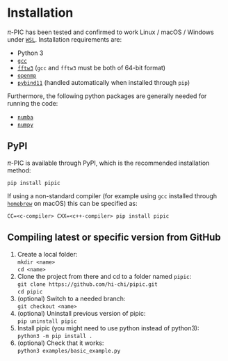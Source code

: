 # Installation

$\pi$-PIC has been tested and confirmed to work Linux / macOS / Windows under [`WSL`](learn.microsoft.com/windows/wsl/about). Installation requirements are:
- Python 3
- [`gcc`](https://gcc.gnu.org/)
- [`fftw3`](http://www.fftw.org/) (`gcc` and `fftw3` must be both of 64-bit format)
- [`openmp`](https://www.openmp.org/)
- [`pybind11`](https://github.com/pybind/pybind11) (handled automatically when installed through `pip`)

Furthermore, the following python packages are generally needed for running the code:
- [`numba`](https://numba.pydata.org/)
- [`numpy`](https://numpy.org/)

## PyPI
$\pi$-PIC is available through PyPI, which is the recommended installation method:
```
pip install pipic
```
If using a non-standard compiler (for example using `gcc` installed through [`homebrew`](https://brew.sh/) on macOS) this can be specified as:
```
CC=<c-compiler> CXX=<c++-compiler> pip install pipic
```
## Compiling latest or specific version from GitHub

1. Create a local folder:  
	`mkdir <name>`  
	`cd <name>`  
2. Clone the project from there and cd to a folder named `pipic`:  
	`git clone https://github.com/hi-chi/pipic.git`  
	`cd pipic`  
3. (optional) Switch to a needed branch:   
	`git checkout <name>`  
4. (optional) Uninstall previous version of pipic:  
	`pip uninstall pipic`
5. Install pipic (you might need to use python instead of python3):  
	`python3 -m pip install .`  
6. (optional) Check that it works:  
    `python3 examples/basic_example.py` 

<!---
## CMake
As an alternative, manual compilation is also available using `cmake`. This extends the above requirements to also include:
- [`CMake`](https://cmake.org/) 3.1 or higher

To compile:
- Clone the repository
    ```
    git clone https://github.com/hi-chi/pipic.git
    ```
- Go to `src` folder and fetch `pybind11`:
    ```
    cd pipic/src
    git clone https://github.com/pybind/pybind11
    ```
- Generate binary .so-file by running sequentially:
    ```
    cmake .
    make
    ```
- To use compilers other than default, set the `CC` and `CXX` environment variables prior to running `cmake`, or pass the compilers as arguments to `cmake` using the `-DCMAKE_C_COMPILER=` and `-DCMAKE_CXX_COMPILER=` flags.

To use $\pi$-PIC requires that both the `pipic/` subfolder (python package) and the `_pipic.*.so` binary (C/C++ package) are present in your project folder or otherwise made available, e.g. through your `$PATH`.
-->
